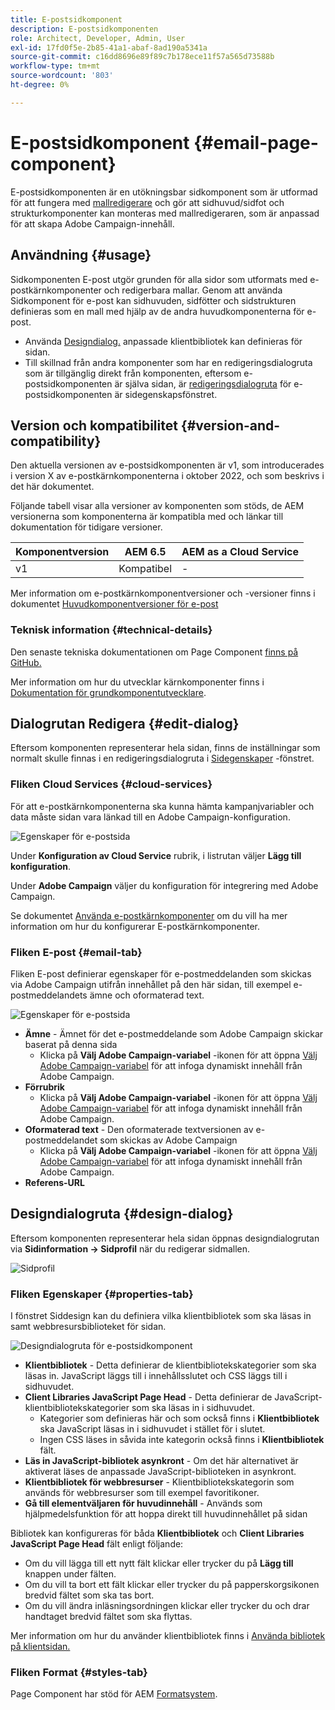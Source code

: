 ```yaml
---
title: E-postsidkomponent
description: E-postsidkomponenten
role: Architect, Developer, Admin, User
exl-id: 17fd0f5e-2b85-41a1-abaf-8ad190a5341a
source-git-commit: c16dd8696e89f89c7b178ece11f57a565d73588b
workflow-type: tm+mt
source-wordcount: '803'
ht-degree: 0%

---
```



# E-postsidkomponent {#email-page-component}

E-postsidkomponenten är en utökningsbar sidkomponent som är utformad för att fungera med [mallredigerare](https://experienceleague.adobe.com/docs/experience-manager-cloud-service/sites/authoring/features/templates.html) och gör att sidhuvud/sidfot och strukturkomponenter kan monteras med mallredigeraren, som är anpassad för att skapa Adobe Campaign-innehåll.

## Användning {#usage}

Sidkomponenten E-post utgör grunden för alla sidor som utformats med e-postkärnkomponenter och redigerbara mallar. Genom att använda Sidkomponent för e-post kan sidhuvuden, sidfötter och sidstrukturen definieras som en mall med hjälp av de andra huvudkomponenterna för e-post.

* Använda [Designdialog.](#design-dialog) anpassade klientbibliotek kan definieras för sidan.
* Till skillnad från andra komponenter som har en redigeringsdialogruta som är tillgänglig direkt från komponenten, eftersom e-postsidkomponenten är själva sidan, är [redigeringsdialogruta](#edit-dialog) för e-postsidkomponenten är sidegenskapsfönstret.

## Version och kompatibilitet {#version-and-compatibility}

Den aktuella versionen av e-postsidkomponenten är v1, som introducerades i version X av e-postkärnkomponenterna i oktober 2022, och som beskrivs i det här dokumentet.

Följande tabell visar alla versioner av komponenten som stöds, de AEM versionerna som komponenterna är kompatibla med och länkar till dokumentation för tidigare versioner.

| Komponentversion | AEM 6.5 | AEM as a Cloud Service |
|---|---|---|
| v1 | Kompatibel | - |

Mer information om e-postkärnkomponentversioner och -versioner finns i dokumentet [Huvudkomponentversioner för e-post](/help/email/versions.md)

### Teknisk information {#technical-details}

Den senaste tekniska dokumentationen om Page Component [finns på GitHub.](https://adobe.com/go/aem_cmp_tech_email_page_v1)

Mer information om hur du utvecklar kärnkomponenter finns i [Dokumentation för grundkomponentutvecklare](/help/developing/overview.md).

## Dialogrutan Redigera {#edit-dialog}

Eftersom komponenten representerar hela sidan, finns de inställningar som normalt skulle finnas i en redigeringsdialogruta i [Sidegenskaper](https://experienceleague.adobe.com/docs/experience-manager-cloud-service/sites/authoring/fundamentals/page-properties.html) -fönstret.

### Fliken Cloud Services {#cloud-services}

För att e-postkärnkomponenterna ska kunna hämta kampanjvariabler och data måste sidan vara länkad till en Adobe Campaign-konfiguration.

![Egenskaper för e-postsida](/help/email/assets/email-page-properties.png)

Under **Konfiguration av Cloud Service** rubrik, i listrutan väljer **Lägg till konfiguration**.

Under **Adobe Campaign** väljer du konfiguration för integrering med Adobe Campaign.

Se dokumentet [Använda e-postkärnkomponenter](/help/email/using.md) om du vill ha mer information om hur du konfigurerar E-postkärnkomponenter.

### Fliken E-post {#email-tab}

Fliken E-post definierar egenskaper för e-postmeddelanden som skickas via Adobe Campaign utifrån innehållet på den här sidan, till exempel e-postmeddelandets ämne och oformaterad text.

![Egenskaper för e-postsida](/help/email/assets/email-page-properties-email.png)

* **Ämne** - Ämnet för det e-postmeddelande som Adobe Campaign skickar baserat på denna sida
   * Klicka på **Välj Adobe Campaign-variabel** -ikonen för att öppna [Välj Adobe Campaign-variabel](/help/email/campaign-variables.md) för att infoga dynamiskt innehåll från Adobe Campaign.
* **Förrubrik**
   * Klicka på **Välj Adobe Campaign-variabel** -ikonen för att öppna [Välj Adobe Campaign-variabel](/help/email/campaign-variables.md) för att infoga dynamiskt innehåll från Adobe Campaign.
* **Oformaterad text** - Den oformaterade textversionen av e-postmeddelandet som skickas av Adobe Campaign
   * Klicka på **Välj Adobe Campaign-variabel** -ikonen för att öppna [Välj Adobe Campaign-variabel](/help/email/campaign-variables.md) för att infoga dynamiskt innehåll från Adobe Campaign.
* **Referens-URL**

## Designdialogruta {#design-dialog}

Eftersom komponenten representerar hela sidan öppnas designdialogrutan via **Sidinformation -> Sidprofil** när du redigerar sidmallen.

![Sidprofil](/help/assets/page-policy.png)

### Fliken Egenskaper {#properties-tab}

I fönstret Siddesign kan du definiera vilka klientbibliotek som ska läsas in samt webbresursbiblioteket för sidan.

![Designdialogruta för e-postsidkomponent](/help/email/assets/email-page-design.png)

* **Klientbibliotek** - Detta definierar de klientbibliotekskategorier som ska läsas in. JavaScript läggs till i innehållsslutet och CSS läggs till i sidhuvudet.
* **Client Libraries JavaScript Page Head** - Detta definierar de JavaScript-klientbibliotekskategorier som ska läsas in i sidhuvudet.
   * Kategorier som definieras här och som också finns i **Klientbibliotek** ska JavaScript läsas in i sidhuvudet i stället för i slutet.
   * Ingen CSS läses in såvida inte kategorin också finns i **Klientbibliotek** fält.
* **Läs in JavaScript-bibliotek asynkront** - Om det här alternativet är aktiverat läses de anpassade JavaScript-biblioteken in asynkront.
* **Klientbibliotek för webbresurser** - Klientbibliotekskategorin som används för webbresurser som till exempel favoritikoner.
* **Gå till elementväljaren för huvudinnehåll** - Används som hjälpmedelsfunktion för att hoppa direkt till huvudinnehållet på sidan

Bibliotek kan konfigureras för båda **Klientbibliotek** och **Client Libraries JavaScript Page Head** fält enligt följande:

* Om du vill lägga till ett nytt fält klickar eller trycker du på **Lägg till** knappen under fälten.
* Om du vill ta bort ett fält klickar eller trycker du på papperskorgsikonen bredvid fältet som ska tas bort.
* Om du vill ändra inläsningsordningen klickar eller trycker du och drar handtaget bredvid fältet som ska flyttas.

Mer information om hur du använder klientbibliotek finns i [Använda bibliotek på klientsidan.](https://helpx.adobe.com/experience-manager/6-5/sites/developing/using/clientlibs.html)

### Fliken Format {#styles-tab}

Page Component har stöd för AEM [Formatsystem](/help/get-started/authoring.md#component-styling).
